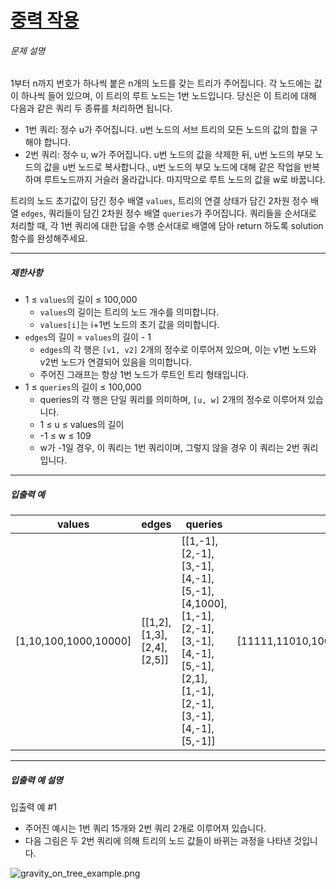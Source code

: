 # [중력 작용](https://school.programmers.co.kr/learn/courses/30/lessons/77887)


###### 문제 설명


1부터 n까지 번호가 하나씩 붙은 n개의 노드를 갖는 트리가 주어집니다. 각 노드에는 값이 하나씩 들어 있으며, 이 트리의 루트 노드는 1번 노드입니다. 당신은 이 트리에 대해 다음과 같은 쿼리 두 종류를 처리하면 됩니다.


* 1번 쿼리: 정수 u가 주어집니다. u번 노드의 서브 트리의 모든 노드의 값의 합을 구해야 합니다.
* 2번 쿼리: 정수 u, w가 주어집니다. u번 노드의 값을 삭제한 뒤, u번 노드의 부모 노드의 값을 u번 노드로 복사합니다., u번 노드의 부모 노드에 대해 같은 작업을 반복하며 루트노드까지 거슬러 올라갑니다. 마지막으로 루트 노드의 값을 w로 바꿉니다.


트리의 노드 초기값이 담긴 정수 배열 `values`, 트리의 연결 상태가 담긴 2차원 정수 배열 `edges`, 쿼리들이 담긴 2차원 정수 배열 `queries`가 주어집니다. 쿼리들을 순서대로 처리할 때, 각 1번 쿼리에 대한 답을 수행 순서대로 배열에 담아 return 하도록 solution 함수를 완성해주세요.




---


##### 제한사항


* 1 ≤ `values`의 길이 ≤ 100,000
	+ `values`의 길이는 트리의 노드 개수를 의미합니다.
	+ `values[i]`는 i\+1번 노드의 초기 값을 의미합니다.
* `edges`의 길이 \= `values`의 길이 \- 1
	+ `edges`의 각 행은 `[v1, v2]` 2개의 정수로 이루어져 있으며, 이는 v1번 노드와 v2번 노드가 연결되어 있음을 의미합니다.
	+ 주어진 그래프는 항상 1번 노드가 루트인 트리 형태입니다.
* 1 ≤ `queries`의 길이 ≤ 100,000
	+ queries의 각 행은 단일 쿼리를 의미하며, `[u, w]` 2개의 정수로 이루어져 있습니다.
	+ 1 ≤ u ≤ values의 길이
	+ \-1 ≤ w ≤ 109
	+ w가 \-1일 경우, 이 쿼리는 1번 쿼리이며, 그렇지 않을 경우 이 쿼리는 2번 쿼리입니다.




---


##### 입출력 예




| values | edges | queries | result |
| --- | --- | --- | --- |
| \[1,10,100,1000,10000] | \[\[1,2],\[1,3],\[2,4],\[2,5]] | \[\[1,\-1],\[2,\-1],\[3,\-1],\[4,\-1],\[5,\-1],\[4,1000],\[1,\-1],\[2,\-1],\[3,\-1],\[4,\-1],\[5,\-1],\[2,1],\[1,\-1],\[2,\-1],\[3,\-1],\[4,\-1],\[5,\-1]] | \[11111,11010,100,1000,10000,11111,10011,100,10,10000,11111,11010,100,10,10000] |




---


##### 입출력 예 설명


입출력 예 \#1


* 주어진 예시는 1번 쿼리 15개와 2번 쿼리 2개로 이루어져 있습니다.
* 다음 그림은 두 2번 쿼리에 의해 트리의 노드 값들이 바뀌는 과정을 나타낸 것입니다.


![gravity_on_tree_example.png](https://grepp-programmers.s3.ap-northeast-2.amazonaws.com/files/production/7f20b8f9-ee9e-40e2-a905-d69624a1513b/gravity_on_tree_example.png)



